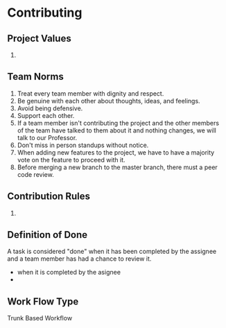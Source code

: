 # Contributing

## Project Values

1. 

## Team Norms

1. Treat every team member with dignity and respect.
2. Be genuine with each other about thoughts, ideas, and feelings.
3. Avoid being defensive. 
4. Support each other.
5. If a team member isn't contributing the project and the other members of the team have talked to them about it and nothing changes, we will talk to our Professor.
6. Don't miss in person standups without notice.
7. When adding new features to the project, we have to have a majority vote on the feature to proceed with it.
8. Before merging a new branch to the master branch, there must a peer code review.

## Contribution Rules

1. 

## Definition of Done

A task is considered "done" when it has been completed by the assignee and a team member has had a chance to review it. 

- when it is completed by the asignee
- 

## Work Flow Type

Trunk Based Workflow